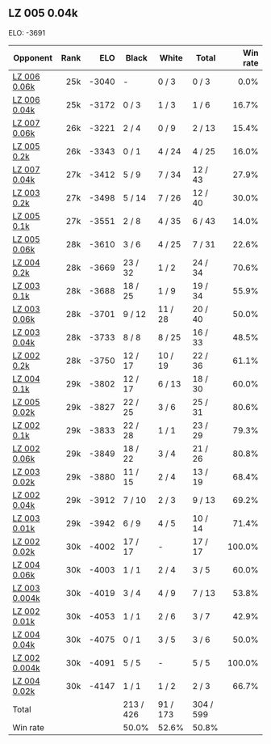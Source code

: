 ## LZ 005 0.04k ##

ELO: -3691

Opponent | Rank | ELO | Black | White | Total | Win rate
---------|-----:|----:|-------|-------|-------|-------:
[LZ 006 0.06k](LZ%20006%200.06k.md) | 25k | -3040 | - | 0 / 3 | 0 / 3 | 0.0%
[LZ 006 0.04k](LZ%20006%200.04k.md) | 25k | -3172 | 0 / 3 | 1 / 3 | 1 / 6 | 16.7%
[LZ 007 0.06k](LZ%20007%200.06k.md) | 26k | -3221 | 2 / 4 | 0 / 9 | 2 / 13 | 15.4%
[LZ 005 0.2k](LZ%20005%200.2k.md) | 26k | -3343 | 0 / 1 | 4 / 24 | 4 / 25 | 16.0%
[LZ 007 0.04k](LZ%20007%200.04k.md) | 27k | -3412 | 5 / 9 | 7 / 34 | 12 / 43 | 27.9%
[LZ 003 0.2k](LZ%20003%200.2k.md) | 27k | -3498 | 5 / 14 | 7 / 26 | 12 / 40 | 30.0%
[LZ 005 0.1k](LZ%20005%200.1k.md) | 27k | -3551 | 2 / 8 | 4 / 35 | 6 / 43 | 14.0%
[LZ 005 0.06k](LZ%20005%200.06k.md) | 28k | -3610 | 3 / 6 | 4 / 25 | 7 / 31 | 22.6%
[LZ 004 0.2k](LZ%20004%200.2k.md) | 28k | -3669 | 23 / 32 | 1 / 2 | 24 / 34 | 70.6%
[LZ 003 0.1k](LZ%20003%200.1k.md) | 28k | -3688 | 18 / 25 | 1 / 9 | 19 / 34 | 55.9%
[LZ 003 0.06k](LZ%20003%200.06k.md) | 28k | -3701 | 9 / 12 | 11 / 28 | 20 / 40 | 50.0%
[LZ 003 0.04k](LZ%20003%200.04k.md) | 28k | -3733 | 8 / 8 | 8 / 25 | 16 / 33 | 48.5%
[LZ 002 0.2k](LZ%20002%200.2k.md) | 28k | -3750 | 12 / 17 | 10 / 19 | 22 / 36 | 61.1%
[LZ 004 0.1k](LZ%20004%200.1k.md) | 29k | -3802 | 12 / 17 | 6 / 13 | 18 / 30 | 60.0%
[LZ 005 0.02k](LZ%20005%200.02k.md) | 29k | -3827 | 22 / 25 | 3 / 6 | 25 / 31 | 80.6%
[LZ 002 0.1k](LZ%20002%200.1k.md) | 29k | -3833 | 22 / 28 | 1 / 1 | 23 / 29 | 79.3%
[LZ 002 0.06k](LZ%20002%200.06k.md) | 29k | -3849 | 18 / 22 | 3 / 4 | 21 / 26 | 80.8%
[LZ 003 0.02k](LZ%20003%200.02k.md) | 29k | -3880 | 11 / 15 | 2 / 4 | 13 / 19 | 68.4%
[LZ 002 0.04k](LZ%20002%200.04k.md) | 29k | -3912 | 7 / 10 | 2 / 3 | 9 / 13 | 69.2%
[LZ 003 0.01k](LZ%20003%200.01k.md) | 29k | -3942 | 6 / 9 | 4 / 5 | 10 / 14 | 71.4%
[LZ 002 0.02k](LZ%20002%200.02k.md) | 30k | -4002 | 17 / 17 | - | 17 / 17 | 100.0%
[LZ 004 0.06k](LZ%20004%200.06k.md) | 30k | -4003 | 1 / 1 | 2 / 4 | 3 / 5 | 60.0%
[LZ 003 0.004k](LZ%20003%200.004k.md) | 30k | -4019 | 3 / 4 | 4 / 9 | 7 / 13 | 53.8%
[LZ 002 0.01k](LZ%20002%200.01k.md) | 30k | -4053 | 1 / 1 | 2 / 6 | 3 / 7 | 42.9%
[LZ 004 0.04k](LZ%20004%200.04k.md) | 30k | -4075 | 0 / 1 | 3 / 5 | 3 / 6 | 50.0%
[LZ 002 0.004k](LZ%20002%200.004k.md) | 30k | -4091 | 5 / 5 | - | 5 / 5 | 100.0%
[LZ 004 0.02k](LZ%20004%200.02k.md) | 30k | -4147 | 1 / 1 | 1 / 2 | 2 / 3 | 66.7%
Total | | | 213 / 426 | 91 / 173 | 304 / 599 | 
Win rate| | | 50.0% | 52.6% | 50.8% | 
